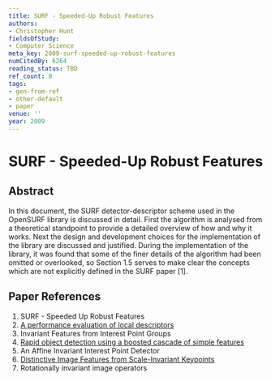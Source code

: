```yaml
---
title: SURF - Speeded-Up Robust Features
authors:
- Christopher Hunt
fieldsOfStudy:
- Computer Science
meta_key: 2009-surf-speeded-up-robust-features
numCitedBy: 6264
reading_status: TBD
ref_count: 8
tags:
- gen-from-ref
- other-default
- paper
venue: ''
year: 2009
---
```


# SURF - Speeded-Up Robust Features

## Abstract

In this document, the SURF detector-descriptor scheme used in the OpenSURF library is discussed in detail. First the algorithm is analysed from a theoretical standpoint to provide a detailed overview of how and why it works. Next the design and development choices for the implementation of the library are discussed and justified. During the implementation of the library, it was found that some of the finer details of the algorithm had been omitted or overlooked, so Section 1.5 serves to make clear the concepts which are not explicitly defined in the SURF paper [1].

## Paper References

1. SURF - Speeded Up Robust Features
2. [A performance evaluation of local descriptors](2005-a-performance-evaluation-of-local-descriptors)
3. Invariant Features from Interest Point Groups
4. [Rapid object detection using a boosted cascade of simple features](2001-rapid-object-detection-using-a-boosted-cascade-of-simple-features)
5. An Affine Invariant Interest Point Detector
6. [Distinctive Image Features from Scale-Invariant Keypoints](2004-distinctive-image-features-from-scale-invariant-keypoints)
7. Rotationally invariant image operators

